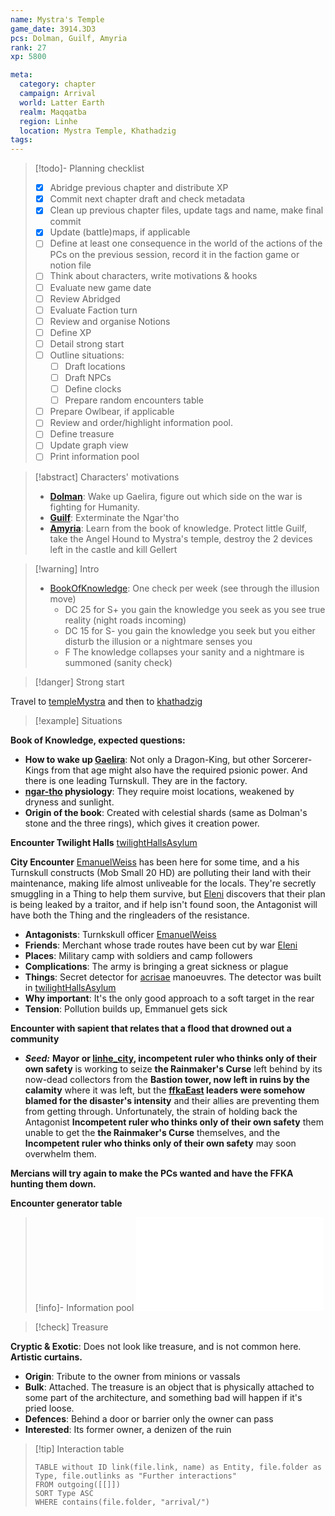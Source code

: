 ```yaml
---
name: Mystra's Temple
game_date: 3914.3D3
pcs: Dolman, Guilf, Amyria
rank: 27
xp: 5800 

meta:
  category: chapter
  campaign: Arrival
  world: Latter Earth
  realm: Maqqatba
  region: Linhe
  location: Mystra Temple, Khathadzig
tags: 
---
```


> [!todo]- Planning checklist
> - [x] Abridge previous chapter and distribute XP
> - [x] Commit next chapter draft and check metadata
> - [x] Clean up previous chapter files, update tags and name, make final commit
> - [x] Update (battle)maps, if applicable
> - [ ] Define at least one consequence in the world of the actions of the PCs on the previous session, record it in the faction game or notion file
> - [ ] Think about characters, write motivations & hooks
> - [ ] Evaluate new game date
> - [ ] Review Abridged
> - [ ] Evaluate Faction turn
> - [ ] Review and organise Notions
> - [ ] Define XP
> - [ ] Detail strong start
> - [ ] Outline situations:
> 	- [ ] Draft locations 
> 	- [ ] Draft NPCs
> 	- [ ] Define clocks
> 	- [ ] Prepare random encounters table
> - [ ] Prepare Owlbear, if applicable
> - [ ] Review and order/highlight information pool.
> - [ ] Define treasure
> - [ ] Update graph view
> - [ ] Print information pool

> [!abstract] Characters' motivations
> - **[Dolman](../pcs/Dolman.md)**: Wake up Gaelira, figure out which side on the war is fighting for Humanity.
> - **[Guilf](../pcs/Guilf.md)**: Exterminate the Ngar'tho 
> - **[Amyria](../pcs/Amyria.md)**: Learn from the book of knowledge. Protect little Guilf, take the Angel Hound to Mystra's temple, destroy the 2 devices left in the castle and kill Gellert

> [!warning] Intro
> - [BookOfKnowledge](../objects/BookOfKnowledge.md): One check per week (see through the illusion move)
> 	- DC 25 for S+ you gain the knowledge you seek as you see true reality (night roads incoming)
> 	- DC 15 for S- you gain the knowledge you seek but you either disturb the illusion or a nightmare senses you 
> 	- F The knowledge collapses your sanity and a nightmare is summoned (sanity check)

> [!danger] Strong start

Travel to [templeMystra](../locations/templeMystra.md) and then to [khathadzig](../locations/khathadzig.md)

> [!example] Situations

**Book of Knowledge, expected questions:**
- **How to wake up [Gaelira](../npcs/Gaelira.md)**: Not only a Dragon-King, but other Sorcerer-Kings from that age might also have the required psionic power. And there is one leading Turnskull. They are in the factory.
- **[ngar-tho](../../_gm/statblocks/ngar-tho.md) physiology**: They require moist locations, weakened by dryness and sunlight.
- **Origin of the book**: Created with celestial shards (same as Dolman's stone and the three rings), which gives it creation power.

**Encounter Twilight Halls**
[twilightHallsAsylum](../locations/twilightHallsAsylum.md)

**City Encounter**
[EmanuelWeiss](../npcs/EmanuelWeiss.md) has been here for some time, and a his Turnskull constructs (Mob Small 20 HD) are polluting their land with their maintenance, making life almost unliveable for the locals. They're secretly smuggling in a Thing to help them survive, but [Eleni](../npcs/Eleni.md) discovers that their plan is being leaked by a traitor, and if help isn't found soon, the Antagonist will have both the Thing and the ringleaders of the resistance.
- **Antagonists**: Turnkskull officer [EmanuelWeiss](../npcs/EmanuelWeiss.md)
- **Friends**: Merchant whose trade routes have been cut by war [Eleni](../npcs/Eleni.md)
- **Places**: Military camp with soldiers and camp followers
- **Complications**: The army is bringing a great sickness or plague
- **Things**: Secret detector for [acrisae](../factions/acrisae.md) manoeuvres. The detector was built in [twilightHallsAsylum](../locations/twilightHallsAsylum.md)
- **Why important**: It's the only good approach to a soft target in the rear
- **Tension**: Pollution builds up, Emmanuel gets sick

**Encounter with sapient that relates that a flood that drowned out a community**
- ***Seed:*** **Mayor or [linhe_city](../locations/linhe_city.md), incompetent ruler who thinks only of their own safety** is working to seize **the Rainmaker's Curse** left behind by its now-dead collectors from the **Bastion tower, now left in ruins by the calamity** where it was left, but the **[ffkaEast](../factions/ffkaEast.md) leaders were somehow blamed for the disaster's intensity** and their allies are preventing them from getting through. Unfortunately, the strain of holding back the Antagonist **Incompetent ruler who thinks only of their own safety** them unable to get the **the Rainmaker's Curse** themselves, and the **Incompetent ruler who thinks only of their own safety** may soon overwhelm them.

**Mercians will try again to make the PCs wanted and have the FFKA hunting them down.**

**Encounter generator table**



> [!info]- Information pool
> ![Information pool](arrival/_informationPool.md)

> [!check] Treasure

**Cryptic & Exotic**: Does not look like treasure, and is not common here. **Artistic curtains.**
- **Origin**: Tribute to the owner from minions or vassals
- **Bulk**: Attached. The treasure is an object that is physically attached to some part of the architecture, and something bad will happen if it's pried loose.
- **Defences**: Behind a door or barrier only the owner can pass
- **Interested**: Its former owner, a denizen of the ruin

> [!tip] Interaction table 
> 
> ```dataview
> TABLE without ID link(file.link, name) as Entity, file.folder as Type, file.outlinks as "Further interactions"
> FROM outgoing([[]]) 
> SORT Type ASC
> WHERE contains(file.folder, "arrival/")
> ```
